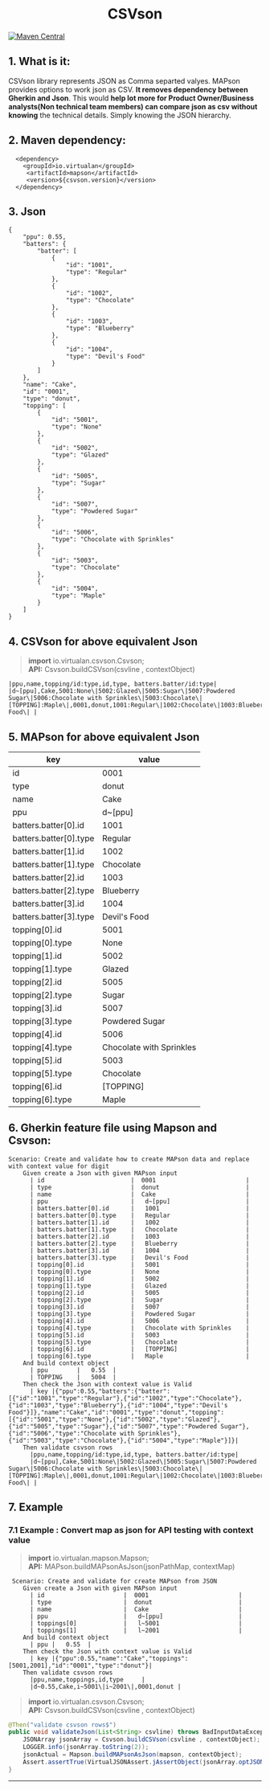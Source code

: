 <h1 align="center">CSVson</h1>

[![Maven Central](https://img.shields.io/maven-central/v/io.virtualan/mapson.svg?label=Maven%20Central)](https://search.maven.org/search?q=g:%22io.virtualan%22%20AND%20a:%22mapson%22) 

## 1. What is it:
  CSVson library represents JSON as Comma separted valyes. MAPson provides options to work json as CSV.
  **It removes dependency between Gherkin and Json**. This would **help lot more for Product Owner/Business analysts(Non technical team members) can compare json as csv without knowing** the technical details. Simply knowing the JSON hierarchy.
  
## 2. Maven dependency:
  
  ```mvn 
    <dependency>
      <groupId>io.virtualan</groupId>
       <artifactId>mapson</artifactId>
       <version>${csvson.version}</version>
    </dependency>
  ```  

## 3. Json 

```
{
    "ppu": 0.55,
    "batters": {
        "batter": [
            {
                "id": "1001",
                "type": "Regular"
            },
            {
                "id": "1002",
                "type": "Chocolate"
            },
            {
                "id": "1003",
                "type": "Blueberry"
            },
            {
                "id": "1004",
                "type": "Devil's Food"
            }
        ]
    },
    "name": "Cake",
    "id": "0001",
    "type": "donut",
    "topping": [
        {
            "id": "5001",
            "type": "None"
        },
        {
            "id": "5002",
            "type": "Glazed"
        },
        {
            "id": "5005",
            "type": "Sugar"
        },
        {
            "id": "5007",
            "type": "Powdered Sugar"
        },
        {
            "id": "5006",
            "type": "Chocolate with Sprinkles"
        },
        {
            "id": "5003",
            "type": "Chocolate"
        },
        {
            "id": "5004",
            "type": "Maple"
        }
    ]
}
```

## 4. CSVson for above equivalent Json
> **import** io.virtualan.csvson.Csvson;\
>  **API:**  Csvson.buildCSVson(csvline , contextObject)

```
|ppu,name,topping/id:type,id,type, batters.batter/id:type|
|d~[ppu],Cake,5001:None\|5002:Glazed\|5005:Sugar\|5007:Powdered Sugar\|5006:Chocolate with Sprinkles\|5003:Chocolate\|[TOPPING]:Maple\|,0001,donut,1001:Regular\|1002:Chocolate\|1003:Blueberry\|1004:Devil's Food\| |

```

## 5. MAPson for above equivalent Json

| key                       | value                         |
| ------------------------- | ----------------------------- |
| id                        |  0001                         |
| type                      |  donut                        |
| name                      |  Cake                         |
| ppu                       |   d~[ppu]                     |
| batters.batter[0].id      |   1001                        |
| batters.batter[0].type    |   Regular                     |
| batters.batter[1].id      |   1002                        |
| batters.batter[1].type    |   Chocolate                   |
| batters.batter[2].id      |   1003                        |
| batters.batter[2].type    |   Blueberry                   |
| batters.batter[3].id      |   1004                        |
| batters.batter[3].type    |   Devil's Food                |
| topping[0].id             |   5001                        |
| topping[0].type           |   None                        |
| topping[1].id             |   5002                        |
| topping[1].type           |   Glazed                      |
| topping[2].id             |   5005                        |
| topping[2].type           |   Sugar                       |
| topping[3].id             |   5007                        |
| topping[3].type           |   Powdered Sugar              |
| topping[4].id             |   5006                        |
| topping[4].type           |   Chocolate with Sprinkles    |
| topping[5].id             |   5003                        |
| topping[5].type           |   Chocolate                   |
| topping[6].id             |   [TOPPING]                   |
| topping[6].type           |   Maple                       |


## 6. Gherkin feature file using Mapson and Csvson:

```gherkin
Scenario: Create and validate how to create MAPson data and replace with context value for digit
    Given create a Json with given MAPson input
      | id                        |  0001                         |
      | type                      |  donut                        |
      | name                      |  Cake                         |
      | ppu                       |   d~[ppu]                     |
      | batters.batter[0].id      |   1001                        |
      | batters.batter[0].type    |   Regular                     |
      | batters.batter[1].id      |   1002                        |
      | batters.batter[1].type    |   Chocolate                   |
      | batters.batter[2].id      |   1003                        |
      | batters.batter[2].type    |   Blueberry                   |
      | batters.batter[3].id      |   1004                        |
      | batters.batter[3].type    |   Devil's Food                |
      | topping[0].id             |   5001                        |
      | topping[0].type           |   None                        |
      | topping[1].id             |   5002                        |
      | topping[1].type           |   Glazed                      |
      | topping[2].id             |   5005                        |
      | topping[2].type           |   Sugar                       |
      | topping[3].id             |   5007                        |
      | topping[3].type           |   Powdered Sugar              |
      | topping[4].id             |   5006                        |
      | topping[4].type           |   Chocolate with Sprinkles    |
      | topping[5].id             |   5003                        |
      | topping[5].type           |   Chocolate                   |
      | topping[6].id             |   [TOPPING]                   |
      | topping[6].type           |   Maple                       |
    And build context object
      | ppu        |   0.55  |
      | TOPPING    |   5004  |
    Then check the Json with context value is Valid
      | key |{"ppu":0.55,"batters":{"batter":[{"id":"1001","type":"Regular"},{"id":"1002","type":"Chocolate"},{"id":"1003","type":"Blueberry"},{"id":"1004","type":"Devil's Food"}]},"name":"Cake","id":"0001","type":"donut","topping":[{"id":"5001","type":"None"},{"id":"5002","type":"Glazed"},{"id":"5005","type":"Sugar"},{"id":"5007","type":"Powdered Sugar"},{"id":"5006","type":"Chocolate with Sprinkles"},{"id":"5003","type":"Chocolate"},{"id":"5004","type":"Maple"}]}|
    Then validate csvson rows
      |ppu,name,topping/id:type,id,type, batters.batter/id:type|
      |d~[ppu],Cake,5001:None\|5002:Glazed\|5005:Sugar\|5007:Powdered Sugar\|5006:Chocolate with Sprinkles\|5003:Chocolate\|[TOPPING]:Maple\|,0001,donut,1001:Regular\|1002:Chocolate\|1003:Blueberry\|1004:Devil's Food\| |
```
## 7. Example

### 7.1 Example : Convert map as json for API testing with context value
> **import** io.virtualan.mapson.Mapson; \
> **API:** MAPson.buildMAPsonAsJson(jsonPathMap, contextMap)
```gherkin
 Scenario: Create and validate for create MAPson from JSON
    Given create a Json with given MAPson input
      | id                      |  0001                         |
      | type                    |  donut                        |
      | name                    |  Cake                         |
      | ppu                     |   d~[ppu]                     |
      | toppings[0]             |   l~5001                      |
      | toppings[1]             |   l~2001                      |
    And build context object
      | ppu |   0.55  |
    Then check the Json with context value is Valid
      | key |{"ppu":0.55,"name":"Cake","toppings":[5001,2001],"id":"0001","type":"donut"}|
    Then validate csvson rows
      |ppu,name,toppings,id,type     |
      |d~0.55,Cake,i~5001\|i~2001\|,0001,donut |
```
> **import** io.virtualan.csvson.Csvson;\
>  **API:**  Csvson.buildCSVson(csvline , contextObject)
```Java
@Then("validate csvson rows$")
public void validateJson(List<String> csvline) throws BadInputDataException {
    JSONArray jsonArray = Csvson.buildCSVson(csvline , contextObject);
    LOGGER.info(jsonArray.toString(2));
    jsonActual = Mapson.buildMAPsonAsJson(mapson, contextObject);
    Assert.assertTrue(VirtualJSONAssert.jAssertObject(jsonArray.optJSONObject(0), new JSONObject(jsonActual), JSONCompareMode.STRICT));
}
```

----